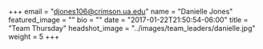 +++
email = "djones106@crimson.ua.edu"
name = "Danielle Jones"
featured_image = ""
bio = ""
date = "2017-01-22T21:50:54-06:00"
title = "Team Thursday"
headshot_image = "../images/team_leaders/danielle.jpg"
weight = 5
+++
